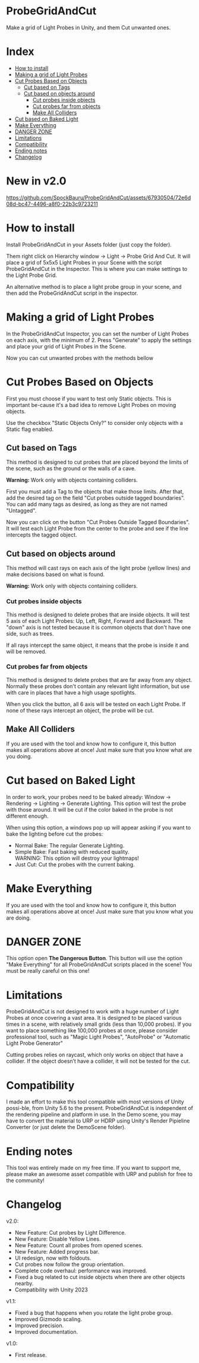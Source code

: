 # ProbeGridAndCut
Make a grid of Light Probes in Unity, and them Cut unwanted ones.

# Index
 * [How to install](#how-to-install)
 * [Making a grid of Light Probes](#making-a-grid-of-light-probes)
 * [Cut Probes Based on Objects](#cut-probes-based-on-objects)
   * [Cut based on Tags](#cut-based-on-tags)
   * [Cut based on objects around](#cut-based-on-objects-around)
     * [Cut probes inside objects](#cut-probes-inside-objects)
     * [Cut probes far from objects](#cut-probes-far-from-objects)
	 * [Make All Colliders](#make-all-colliders)
 * [Cut based on Baked Light](#cut-based-on-baked-light)
 * [Make Everything](#make-everything)
 * [DANGER ZONE](#danger-zone)
 * [Limitations](#limitations)
 * [Compatibility](#compatibility)
 * [Ending notes](#ending-notes)
 * [Changelog](#changelog)

# New in v2.0
https://github.com/SpockBauru/ProbeGridAndCut/assets/67930504/72e6d08d-bc47-4496-a8f0-22b3c9723211



# How to install
Install ProbeGridAndCut in your Assets folder (just copy the folder). 

Them right click on Hierarchy window -> Light -> Probe Grid And Cut. It will place a grid of 5x5x5 Light Probes in your Scene with the script ProbeGridAndCut in the Inspector. This is where you can make settings to the Light Probe Grid.

An alternative method is to place a light probe group in your scene, and then add the ProbeGridAndCut script in the inspector.

# Making a grid of Light Probes
In the ProbeGridAndCut Inspector, you can set the number of Light Probes on each axis, with the minimum of 2. Press "Generate" to apply the settings and place your grid of Light Probes in the Scene.

Now you can cut unwanted probes with the methods bellow

# Cut Probes Based on Objects
First you must choose if you want to test only Static objects. This is important be-cause it's a bad idea to remove Light Probes on moving objects.

Use the checkbox "Static Objects Only?" to consider only objects with a Static flag enabled. 

## Cut based on Tags
This method is designed to cut probes that are placed beyond the limits of the scene, such as the ground or the walls of a cave. 

**Warning:** Work only with objects containing colliders.

First you must add a Tag to the objects that make those limits. After that, add the desired tag on the field "Cut probes outside tagged boundaries". You can add many tags as desired, as long as they are not named "Untagged".

Now you can click on the button "Cut Probes Outside Tagged Boundaries". It will test each Light Probe from the center to the probe and see if the line intercepts the tagged object.

## Cut based on objects around
This method will cast rays on each axis of the light probe (yellow lines) and make decisions based on what is found.

**Warning:** Work only with objects containing colliders.

### Cut probes inside objects
This method is designed to delete probes that are inside objects. It will test 5 axis of each Light Probes: Up, Left, Right, Forward and Backward. The "down" axis is not tested because it is common objects that don't have one side, such as trees.

If all rays intercept the same object, it means that the probe is inside it and will be removed.

### Cut probes far from objects
This method is designed to delete probes that are far away from any object. Normally these probes don't contain any relevant light information, but use with care in places that have a high usage spotlights.

When you click the button, all 6 axis will be tested on each Light Probe. If none of these rays intercept an object, the probe will be cut.

## Make All Colliders
If you are used with the tool and know how to configure it, this button makes all operations above at once! Just make sure that you know what are you doing.

# Cut based on Baked Light
In order to work, your probes need to be baked already: Window -> Rendering -> Lighting -> Generate Lighting.
This option will test the probe with those around. It will be cut if the color baked in the probe is not different enough.
 
When using this option, a windows pop up will appear asking if you want to bake the lighting before cut the probes:
 
-	Normal Bake: The regular Generate Lighting.
-	Simple Bake: Fast baking with reduced quality.
</br>WARNING: This option will destroy your lightmaps!
-	Just Cut: Cut the probes with the current baking.

# Make Everything
If you are used with the tool and know how to configure it, this button makes all operations above at once! Just make sure that you know what you are doing.

# DANGER ZONE
This option open **The Dangerous Button**. This button will use the option "Make Everything" for all ProbeGridAndCut scripts placed in the scene! You must be really careful on this one!

# Limitations
ProbeGridAndCut is not designed to work with a huge number of Light Probes at once covering a vast area. It is designed to be placed various times in a scene, with relatively small grids (less than 10,000 probes). If you want to place something like 100,000 probes at once, please consider professional tool, such as "Magic Light Probes", "AutoProbe" or "Automatic Light Probe Generator"

Cutting probes relies on raycast, which only works on object that have a collider. If the object doesn’t have a collider, it will not be tested for the cut.

# Compatibility
I made an effort to make this tool compatible with most versions of Unity possi-ble, from Unity 5.6 to the present.
ProbeGridAndCut is independent of the rendering pipeline and platform in use. In the Demo scene, you may have to convert the material to URP or HDRP using Unity's Render Pipieline Converter (or just delete the DemoScene folder).

# Ending notes
This tool was entirely made on my free time. If you want to support me, please make an awesome asset compatible with URP and publish for free to the community!

# Changelog
v2.0:
-	New Feature: Cut probes by Light Difference.
-	New Feature: Disable Yellow Lines.
-	New Feature: Count all probes from opened scenes.
-	New Feature: Added progress bar.
-	UI redesign, now with foldouts.
-	Cut probes now follow the group orientation.
-	Complete code overhaul: performance was improved.
-	Fixed a bug related to cut inside objects when there are other objects nearby.
-	Compatibility with Unity 2023

v1.1:
-	Fixed a bug that happens when you rotate the light probe group.
-	Improved Gizmodo scaling.
-	Improved precision.
-	Improved documentation.

v1.0:
-	First release.
